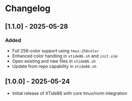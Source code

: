# Changelog

## [1.1.0] - 2025-05-28
### Added
- Full 256-color support using `tmux-256color`
- Enhanced color handling in `xtide86.sh` and `init.vim`
- Open existing and new files in `xtide86.sh`
- Update from repo capability in `xtide86.sh`


## [1.0.0] - 2025-05-24
- Initial release of XTide86 with core tmux/nvim integration

